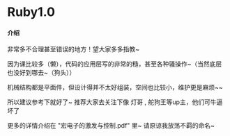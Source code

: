 # Ruby1.0

#### 介绍
非常多不合理甚至错误的地方！望大家多多指教~

因为课比较多（懒），代码的应用层写的非常的糙，甚至各种骚操作~（当然底层也没好到哪去~（狗头））

机械结构都是平面件，但设计得并不太好组装，空间也比较小，维护更是麻烦~~

所以建议参考下就好了~  推荐大家去关注下像 灯哥 , 舵狗王等up主，他们可牛逼坏了



更多的详情介绍在  "宏电子的激发与控制.pdf"   里~ 请原谅我放荡不羁的命名~


